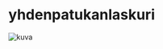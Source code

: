 # yhdenpatukanlaskuri
![kuva](https://github.com/mazkdevf/yhdenpatukanlaskuri/assets/79049205/3b1cd098-65b6-4f7c-9ec3-2fb3a0b325d5)
